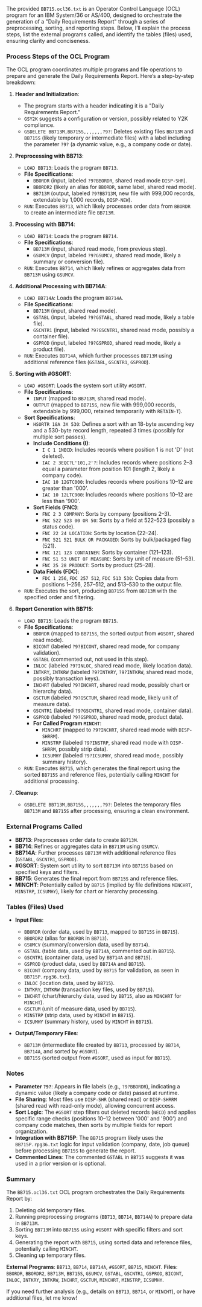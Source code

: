 The provided `BB715.ocl36.txt` is an Operator Control Language (OCL) program for an IBM System/36 or AS/400, designed to orchestrate the generation of a "Daily Requirements Report" through a series of preprocessing, sorting, and reporting steps. Below, I’ll explain the process steps, list the external programs called, and identify the tables (files) used, ensuring clarity and conciseness.

### Process Steps of the OCL Program

The OCL program coordinates multiple programs and file operations to prepare and generate the Daily Requirements Report. Here’s a step-by-step breakdown:

1. **Header and Initialization**:
   - The program starts with a header indicating it is a "Daily Requirements Report."
   - `GSY2K` suggests a configuration or version, possibly related to Y2K compliance.
   - `GSDELETE BB713M,BB715S,,,,,,,?9?`: Deletes existing files `BB713M` and `BB715S` (likely temporary or intermediate files) with a label including the parameter `?9?` (a dynamic value, e.g., a company code or date).

2. **Preprocessing with BB713**:
   - `LOAD BB713`: Loads the program `BB713`.
   - **File Specifications**:
     - `BBORDR` (input, labeled `?9?BBORDR`, shared read mode `DISP-SHR`).
     - `BBORDR2` (likely an alias for `BBORDR`, same label, shared read mode).
     - `BB713M` (output, labeled `?9?BB713M`, new file with 999,000 records, extendable by 1,000 records, `DISP-NEW`).
   - `RUN`: Executes `BB713`, which likely processes order data from `BBORDR` to create an intermediate file `BB713M`.

3. **Processing with BB714**:
   - `LOAD BB714`: Loads the program `BB714`.
   - **File Specifications**:
     - `BB713M` (input, shared read mode, from previous step).
     - `GSUMCV` (input, labeled `?9?GSUMCV`, shared read mode, likely a summary or conversion file).
   - `RUN`: Executes `BB714`, which likely refines or aggregates data from `BB713M` using `GSUMCV`.

4. **Additional Processing with BB714A**:
   - `LOAD BB714A`: Loads the program `BB714A`.
   - **File Specifications**:
     - `BB713M` (input, shared read mode).
     - `GSTABL` (input, labeled `?9?GSTABL`, shared read mode, likely a table file).
     - `GSCNTR1` (input, labeled `?9?GSCNTR1`, shared read mode, possibly a container file).
     - `GSPROD` (input, labeled `?9?GSPROD`, shared read mode, likely a product file).
   - `RUN`: Executes `BB714A`, which further processes `BB713M` using additional reference files (`GSTABL`, `GSCNTR1`, `GSPROD`).

5. **Sorting with #GSORT**:
   - `LOAD #GSORT`: Loads the system sort utility `#GSORT`.
   - **File Specifications**:
     - `INPUT` (mapped to `BB713M`, shared read mode).
     - `OUTPUT` (mapped to `BB715S`, new file with 999,000 records, extendable by 999,000, retained temporarily with `RETAIN-T`).
   - **Sort Specifications**:
     - `HSORTR 18A 3X 530`: Defines a sort with an 18-byte ascending key and a 530-byte record length, repeated 3 times (possibly for multiple sort passes).
     - **Include Conditions (I)**:
       - `I C 1 1NECD`: Includes records where position 1 is not 'D' (not deleted).
       - `IAC 2 3EQC?L'101,2'?`: Includes records where positions 2–3 equal a parameter from position 101 (length 2, likely a company code).
       - `IAC 10 12GTC000`: Includes records where positions 10–12 are greater than '000'.
       - `IAC 10 12LTC900`: Includes records where positions 10–12 are less than '900'.
     - **Sort Fields (FNC)**:
       - `FNC 2 3 COMPANY`: Sorts by company (positions 2–3).
       - `FNC 522 523 00 OR 50`: Sorts by a field at 522–523 (possibly a status code).
       - `FNC 22 24 LOCATION`: Sorts by location (22–24).
       - `FNC 521 521 BULK OR PACKAGED`: Sorts by bulk/packaged flag (521).
       - `FNC 121 123 CONTAINER`: Sorts by container (121–123).
       - `FNC 51 53 UNIT OF MEASURE`: Sorts by unit of measure (51–53).
       - `FNC 25 28 PRODUCT`: Sorts by product (25–28).
     - **Data Fields (FDC)**:
       - `FDC 1 256`, `FDC 257 512`, `FDC 513 530`: Copies data from positions 1–256, 257–512, and 513–530 to the output file.
   - `RUN`: Executes the sort, producing `BB715S` from `BB713M` with the specified order and filtering.

6. **Report Generation with BB715**:
   - `LOAD BB715`: Loads the program `BB715`.
   - **File Specifications**:
     - `BBORDR` (mapped to `BB715S`, the sorted output from `#GSORT`, shared read mode).
     - `BICONT` (labeled `?9?BICONT`, shared read mode, for company validation).
     - `GSTABL` (commented out, not used in this step).
     - `INLOC` (labeled `?9?INLOC`, shared read mode, likely location data).
     - `INTKRY`, `INTKRW` (labeled `?9?INTKRY`, `?9?INTKRW`, shared read mode, possibly transaction keys).
     - `INCHRT` (labeled `?9?INCHRT`, shared read mode, possibly chart or hierarchy data).
     - `GSCTUM` (labeled `?9?GSCTUM`, shared read mode, likely unit of measure data).
     - `GSCNTR1` (labeled `?9?GSCNTR1`, shared read mode, container data).
     - `GSPROD` (labeled `?9?GSPROD`, shared read mode, product data).
     - **For Called Program `MINCHT`**:
       - `MINCHRT` (mapped to `?9?INCHRT`, shared read mode with `DISP-SHRRM`).
       - `MINSTRP` (labeled `?9?INSTRP`, shared read mode with `DISP-SHRRM`, possibly strip data).
       - `ICSUMHY` (labeled `?9?ICSUMHY`, shared read mode, possibly summary history).
   - `RUN`: Executes `BB715`, which generates the final report using the sorted `BB715S` and reference files, potentially calling `MINCHT` for additional processing.

7. **Cleanup**:
   - `GSDELETE BB713M,BB715S,,,,,,,?9?`: Deletes the temporary files `BB713M` and `BB715S` after processing, ensuring a clean environment.

### External Programs Called

- **BB713**: Preprocesses order data to create `BB713M`.
- **BB714**: Refines or aggregates data in `BB713M` using `GSUMCV`.
- **BB714A**: Further processes `BB713M` with additional reference files (`GSTABL`, `GSCNTR1`, `GSPROD`).
- **#GSORT**: System sort utility to sort `BB713M` into `BB715S` based on specified keys and filters.
- **BB715**: Generates the final report from `BB715S` and reference files.
- **MINCHT**: Potentially called by `BB715` (implied by file definitions `MINCHRT`, `MINSTRP`, `ICSUMHY`), likely for chart or hierarchy processing.

### Tables (Files) Used

- **Input Files**:
  - `BBORDR` (order data, used by `BB713`, mapped to `BB715S` in `BB715`).
  - `BBORDR2` (alias for `BBORDR` in `BB713`).
  - `GSUMCV` (summary/conversion data, used by `BB714`).
  - `GSTABL` (table data, used by `BB714A`, commented out in `BB715`).
  - `GSCNTR1` (container data, used by `BB714A` and `BB715`).
  - `GSPROD` (product data, used by `BB714A` and `BB715`).
  - `BICONT` (company data, used by `BB715` for validation, as seen in `BB715P.rpg36.txt`).
  - `INLOC` (location data, used by `BB715`).
  - `INTKRY`, `INTKRW` (transaction key files, used by `BB715`).
  - `INCHRT` (chart/hierarchy data, used by `BB715`, also as `MINCHRT` for `MINCHT`).
  - `GSCTUM` (unit of measure data, used by `BB715`).
  - `MINSTRP` (strip data, used by `MINCHT` in `BB715`).
  - `ICSUMHY` (summary history, used by `MINCHT` in `BB715`).

- **Output/Temporary Files**:
  - `BB713M` (intermediate file created by `BB713`, processed by `BB714`, `BB714A`, and sorted by `#GSORT`).
  - `BB715S` (sorted output from `#GSORT`, used as input for `BB715`).

### Notes

- **Parameter `?9?`**: Appears in file labels (e.g., `?9?BBORDR`), indicating a dynamic value (likely a company code or date) passed at runtime.
- **File Sharing**: Most files use `DISP-SHR` (shared read) or `DISP-SHRRM` (shared read with read-only mode), allowing concurrent access.
- **Sort Logic**: The `#GSORT` step filters out deleted records (`NECD`) and applies specific range checks (positions 10–12 between '000' and '900') and company code matches, then sorts by multiple fields for report organization.
- **Integration with BB715P**: The `BB715` program likely uses the `BB715P.rpg36.txt` logic for input validation (company, date, job queue) before processing `BB715S` to generate the report.
- **Commented Lines**: The commented `GSTABL` in `BB715` suggests it was used in a prior version or is optional.

### Summary

The `BB715.ocl36.txt` OCL program orchestrates the Daily Requirements Report by:
1. Deleting old temporary files.
2. Running preprocessing programs (`BB713`, `BB714`, `BB714A`) to prepare data in `BB713M`.
3. Sorting `BB713M` into `BB715S` using `#GSORT` with specific filters and sort keys.
4. Generating the report with `BB715`, using sorted data and reference files, potentially calling `MINCHT`.
5. Cleaning up temporary files.

**External Programs**: `BB713`, `BB714`, `BB714A`, `#GSORT`, `BB715`, `MINCHT`.
**Files**: `BBORDR`, `BBORDR2`, `BB713M`, `BB715S`, `GSUMCV`, `GSTABL`, `GSCNTR1`, `GSPROD`, `BICONT`, `INLOC`, `INTKRY`, `INTKRW`, `INCHRT`, `GSCTUM`, `MINCHRT`, `MINSTRP`, `ICSUMHY`.

If you need further analysis (e.g., details on `BB713`, `BB714`, or `MINCHT`), or have additional files, let me know!